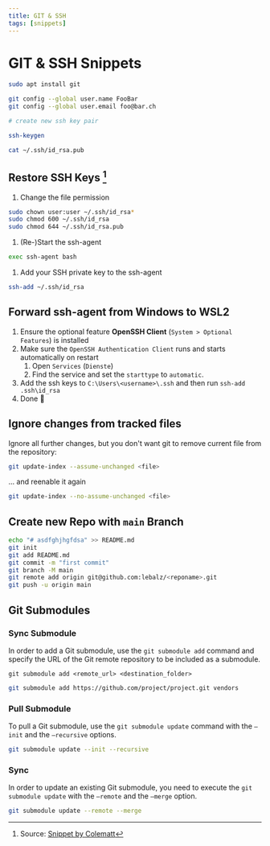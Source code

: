 ```yaml
---
title: GIT & SSH
tags: [snippets]
---
```


# GIT & SSH Snippets

```bash
sudo apt install git

git config --global user.name FooBar
git config --global user.email foo@bar.ch

# create new ssh key pair

ssh-keygen

cat ~/.ssh/id_rsa.pub
```

## Restore SSH Keys [^1]

1. Change the file permission

```bash
sudo chown user:user ~/.ssh/id_rsa*
sudo chmod 600 ~/.ssh/id_rsa
sudo chmod 644 ~/.ssh/id_rsa.pub
```

1. (Re-)Start the ssh-agent

```bash
exec ssh-agent bash
```

1. Add your SSH private key to the ssh-agent

```bash
ssh-add ~/.ssh/id_rsa
```

## Forward ssh-agent from Windows to WSL2

1. Ensure the optional feature __OpenSSH Client__ (`System > Optional Features`) is installed
2. Make sure the `OpenSSH Authentication Client` runs and starts automatically on restart
    1. Open `Services` (`Dienste`)
    2. Find the service and set the `starttype` to `automatic`.
3. Add the ssh keys to `C:\Users\<username>\.ssh` and then run `ssh-add .ssh\id_rsa`
4. Done 🥳

## Ignore changes from tracked files

Ignore all further changes, but you don't want git to remove current file from the repository:

```bash
git update-index --assume-unchanged <file>
```

... and reenable it again

```bash
git update-index --no-assume-unchanged <file>
```

## Create new Repo with `main` Branch

```bash
echo "# asdfghjhgfdsa" >> README.md
git init
git add README.md
git commit -m "first commit"
git branch -M main
git remote add origin git@github.com:lebalz/<reponame>.git
git push -u origin main
```

## Git Submodules

### Sync Submodule

In order to add a Git submodule, use the `git submodule add` command and specify the URL of the Git remote repository to be included as a submodule.

`git submodule add <remote_url> <destination_folder>`

```bash
git submodule add https://github.com/project/project.git vendors
```

### Pull Submodule

To pull a Git submodule, use the `git submodule update` command with the `–init` and the `–recursive` options.

```bash
git submodule update --init --recursive
```

### Sync

In order to update an existing Git submodule, you need to execute the `git submodule update` with the `–remote` and the `–merge` option.

```bash
git submodule update --remote --merge
```

[^1]: Source: [Snippet by Colematt](https://gist.github.com/colematt/3645b50b20254a7c1a5a8608757626b2)